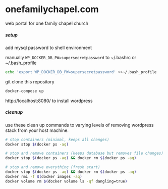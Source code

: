 # onefamilychapel.com
web portal for one family chapel church


##### setup

add mysql password to shell environment

manually `WP_DOCKER_DB_PW=supersecretpassword` to ~/.bashrc or ~/.bash_profile

```bash
echo 'export WP_DOCKER_DB_PW=supersecretpassword' >>~/.bash_profile
```



git clone this repository

```bash
docker-compose up
```

http://localhost:8080/ to install wordpress


##### cleanup

use these clean up commands to varying levels of removing wordpress stack from your host machine.


```bash
# stop containers (minimal, keeps all changes)
docker stop $(docker ps -aq)

# stop and remove containers (keeps database but removes file changes)
docker stop $(docker ps -aq) && docker rm $(docker ps -aq)

# stop and remove everything (fresh start)
docker stop $(docker ps -aq) && docker rm $(docker ps -aq)
docker rmi -f $(docker images -aq)
docker volume rm $(docker volume ls -qf dangling=true)
```




